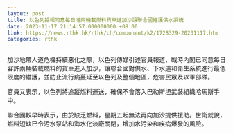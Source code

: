 ```yaml
---
layout: post
title: 以色列據報同意每日准兩輛載燃料貨車進加沙讓聯合國維護供水系統
date: 2023-11-17 21:14:57.000000000 +08:00
link: https://news.rthk.hk/rthk/ch/component/k2/1728329-20231117.htm
categories: rthk
---
```


加沙地帶人道危機持續惡化之際，以色列傳媒引述官員報道，戰時內閣已同意每日容許兩輛裝載燃料的貨車進入加沙，讓聯合國對供水、下水道和衛生系統進行最低限度的維護，並防止流行病蔓延至以色列及整個地區，危害民眾及以軍部隊。

官員又表示，以色列將追蹤燃料運送，確保不會落入巴勒斯坦武裝組織哈馬斯手中。

聯合國較早時表示，由於缺乏燃料，星期五起無法再向加沙提供援助。世衛就說，燃料短缺已令污水泵站和海水化淡廠關閉，增加水污染和疾病爆發的風險。
